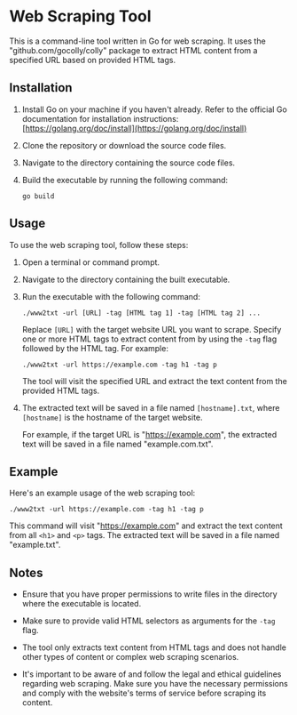 # Web Scraping Tool

This is a command-line tool written in Go for web scraping. It uses the "github.com/gocolly/colly" package to extract HTML content from a specified URL based on provided HTML tags.

## Installation

1. Install Go on your machine if you haven't already. Refer to the official Go documentation for installation instructions: [https://golang.org/doc/install](https://golang.org/doc/install)

2. Clone the repository or download the source code files.

3. Navigate to the directory containing the source code files.

4. Build the executable by running the following command:
   ```
   go build
   ```

## Usage

To use the web scraping tool, follow these steps:

1. Open a terminal or command prompt.

2. Navigate to the directory containing the built executable.

3. Run the executable with the following command:
   ```
   ./www2txt -url [URL] -tag [HTML tag 1] -tag [HTML tag 2] ...
   ```

   Replace `[URL]` with the target website URL you want to scrape. Specify one or more HTML tags to extract content from by using the `-tag` flag followed by the HTML tag. For example:
   ```
   ./www2txt -url https://example.com -tag h1 -tag p
   ```

   The tool will visit the specified URL and extract the text content from the provided HTML tags.

4. The extracted text will be saved in a file named `[hostname].txt`, where `[hostname]` is the hostname of the target website.

   For example, if the target URL is "https://example.com", the extracted text will be saved in a file named "example.com.txt".

## Example

Here's an example usage of the web scraping tool:

```
./www2txt -url https://example.com -tag h1 -tag p
```

This command will visit "https://example.com" and extract the text content from all `<h1>` and `<p>` tags. The extracted text will be saved in a file named "example.txt".

## Notes

- Ensure that you have proper permissions to write files in the directory where the executable is located.

- Make sure to provide valid HTML selectors as arguments for the `-tag` flag.

- The tool only extracts text content from HTML tags and does not handle other types of content or complex web scraping scenarios.

- It's important to be aware of and follow the legal and ethical guidelines regarding web scraping. Make sure you have the necessary permissions and comply with the website's terms of service before scraping its content.

